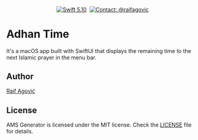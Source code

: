 <p align="center">
  <a href="#"><img src="https://img.shields.io/badge/Swift-5.10-orange.svg" alt="Swift 5.10" style="vertical-align: middle;"></a>&nbsp;
  <a href="https://x.com/raifagovic"><img src="https://img.shields.io/badge/Contact-@raifagovic-%231DA1F2.svg" alt="Contact: @raifagovic" style="vertical-align: middle;"></a>
</p>

# Adhan Time

It's a macOS app built with SwiftUI that displays the remaining time to the next Islamic prayer in the menu bar.

## Author
[Raif Agović](https://x.com/raifagovic)

## License
AMS Generator is licensed under the MIT license. Check the [LICENSE](https://github.com/raifagovic/AdhanTime/blob/main/LICENSE) file for details.
